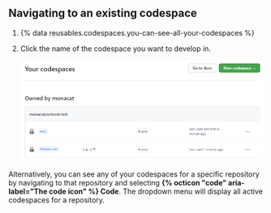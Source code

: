 ## Navigating to an existing codespace

1. {% data reusables.codespaces.you-can-see-all-your-codespaces %}
1. Click the name of the codespace you want to develop in.

   ![Name of codespace](/assets/images/help/codespaces/click-name-codespace.png)

Alternatively, you can see any of your codespaces for a specific repository by navigating to that repository and selecting **{% octicon "code" aria-label="The code icon" %} Code**. The dropdown menu will display all active codespaces for a repository.
